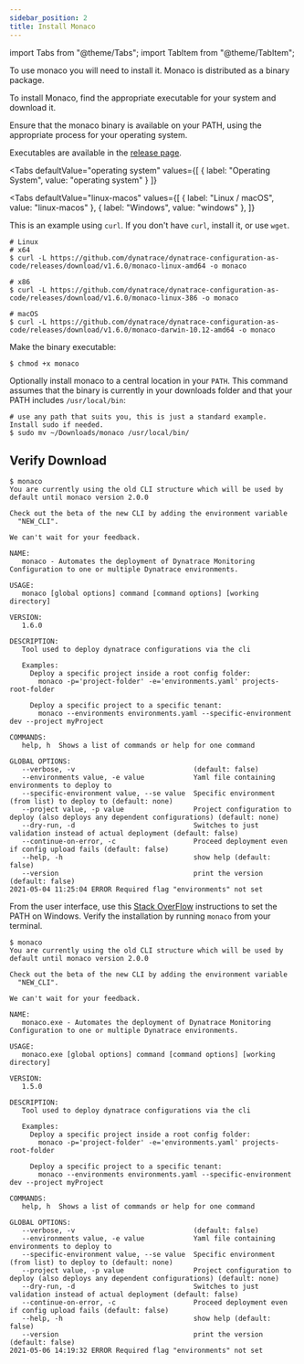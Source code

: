 ```yaml
---
sidebar_position: 2
title: Install Monaco
---
```


import Tabs from "@theme/Tabs";
import TabItem from "@theme/TabItem";

To use monaco you will need to install it. Monaco is distributed as a binary package.

To install Monaco, find the appropriate executable for your system and download it.

Ensure that the monaco binary is available on your PATH, using the appropriate process for your operating system. 

Executables are available in the [release page](https://github.com/dynatrace/dynatrace-configuration-as-code/releases).

<Tabs
  defaultValue="operating system"
  values={[
    { label: "Operating System", value: "operating system" }
  ]}
>
  <TabItem value="operating system">

<Tabs
  defaultValue="linux-macos"
  values={[
    { label: "Linux / macOS", value: "linux-macos" },
    { label: "Windows", value: "windows" },
  ]}
>
  <TabItem value="linux-macos">

This is an example using `curl`. If you don't have `curl`, install it, or use `wget`.

```shell
# Linux
# x64
$ curl -L https://github.com/dynatrace/dynatrace-configuration-as-code/releases/download/v1.6.0/monaco-linux-amd64 -o monaco

# x86
$ curl -L https://github.com/dynatrace/dynatrace-configuration-as-code/releases/download/v1.6.0/monaco-linux-386 -o monaco

# macOS
$ curl -L https://github.com/dynatrace/dynatrace-configuration-as-code/releases/download/v1.6.0/monaco-darwin-10.12-amd64 -o monaco
```

Make the binary executable:

```shell
$ chmod +x monaco
```

Optionally install monaco to a central location in your `PATH`.
This command assumes that the binary is currently in your downloads folder and that your PATH includes `/usr/local/bin`:

```shell
# use any path that suits you, this is just a standard example. Install sudo if needed.
$ sudo mv ~/Downloads/monaco /usr/local/bin/
```

## Verify Download

```shell
$ monaco
You are currently using the old CLI structure which will be used by
default until monaco version 2.0.0

Check out the beta of the new CLI by adding the environment variable
  "NEW_CLI".

We can't wait for your feedback.

NAME:
   monaco - Automates the deployment of Dynatrace Monitoring Configuration to one or multiple Dynatrace environments.

USAGE:
   monaco [global options] command [command options] [working directory]

VERSION:
   1.6.0

DESCRIPTION:
   Tool used to deploy dynatrace configurations via the cli

   Examples:
     Deploy a specific project inside a root config folder:
       monaco -p='project-folder' -e='environments.yaml' projects-root-folder

     Deploy a specific project to a specific tenant:
       monaco --environments environments.yaml --specific-environment dev --project myProject

COMMANDS:
   help, h  Shows a list of commands or help for one command

GLOBAL OPTIONS:
   --verbose, -v                             (default: false)
   --environments value, -e value            Yaml file containing environments to deploy to
   --specific-environment value, --se value  Specific environment (from list) to deploy to (default: none)
   --project value, -p value                 Project configuration to deploy (also deploys any dependent configurations) (default: none)
   --dry-run, -d                             Switches to just validation instead of actual deployment (default: false)
   --continue-on-error, -c                   Proceed deployment even if config upload fails (default: false)
   --help, -h                                show help (default: false)
   --version                                 print the version (default: false)
2021-05-04 11:25:04 ERROR Required flag "environments" not set
```

  </TabItem>
  <TabItem value="windows">

From the user interface, use this [Stack OverFlow](https://stackoverflow.com/questions/1618280/where-can-i-set-path-to-make-exe-on-windows) instructions to set the PATH on Windows.
Verify the installation by running `monaco`  from your terminal.

```shell
$ monaco
You are currently using the old CLI structure which will be used by
default until monaco version 2.0.0

Check out the beta of the new CLI by adding the environment variable
  "NEW_CLI".

We can't wait for your feedback.

NAME:
   monaco.exe - Automates the deployment of Dynatrace Monitoring Configuration to one or multiple Dynatrace environments.

USAGE:
   monaco.exe [global options] command [command options] [working directory]

VERSION:
   1.5.0

DESCRIPTION:
   Tool used to deploy dynatrace configurations via the cli

   Examples:
     Deploy a specific project inside a root config folder:
       monaco -p='project-folder' -e='environments.yaml' projects-root-folder

     Deploy a specific project to a specific tenant:
       monaco --environments environments.yaml --specific-environment dev --project myProject

COMMANDS:
   help, h  Shows a list of commands or help for one command

GLOBAL OPTIONS:
   --verbose, -v                             (default: false)
   --environments value, -e value            Yaml file containing environments to deploy to
   --specific-environment value, --se value  Specific environment (from list) to deploy to (default: none)
   --project value, -p value                 Project configuration to deploy (also deploys any dependent configurations) (default: none)
   --dry-run, -d                             Switches to just validation instead of actual deployment (default: false)
   --continue-on-error, -c                   Proceed deployment even if config upload fails (default: false)
   --help, -h                                show help (default: false)
   --version                                 print the version (default: false)
2021-05-06 14:19:32 ERROR Required flag "environments" not set
```

  </TabItem>
</Tabs>
  </TabItem>
</Tabs>
